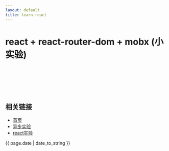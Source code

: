 ```yaml
---
layout: default
title: learn react
---
```


# react + react-router-dom + mobx (小实验)

> 


```



```

#

```


```

> 





## 相关链接
- [首页](http://zhishan33.github.io/shanBlog/)
- [异步实验](http://zhishan33.github.io/shanBlog/scripts/js_asyn.html)
- [react实验](http://zhishan33.github.io/shanBlog/scripts/index.html)

<p>{{ page.date | date_to_string }}</p>

